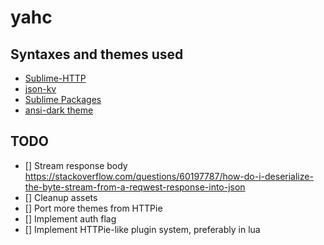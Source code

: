 # yahc

## Syntaxes and themes used
- [Sublime-HTTP](https://github.com/samsalisbury/Sublime-HTTP)
- [json-kv](https://github.com/aurule/json-kv)
- [Sublime Packages](https://github.com/sublimehq/Packages/tree/fa6b8629c95041bf262d4c1dab95c456a0530122)
- [ansi-dark theme](https://github.com/sharkdp/bat/blob/master/assets/themes/ansi-dark.tmTheme)

## TODO
- [] Stream response body https://stackoverflow.com/questions/60197787/how-do-i-deserialize-the-byte-stream-from-a-reqwest-response-into-json
- [] Cleanup assets
- [] Port more themes from HTTPie
- [] Implement auth flag
- [] Implement HTTPie-like plugin system, preferably in lua
